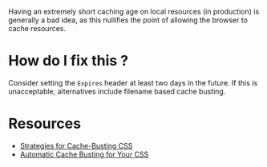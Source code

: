 Having an extremely short caching age on local resources (in production) is generally a bad idea, as this nullifies the point of allowing the browser to cache resources.

# How do I fix this ?

Consider setting the `Expires` header at least two days in the future. If this is unacceptable, alternatives include filename based cache busting.

# Resources

* [Strategies for Cache-Busting CSS](https://css-tricks.com/strategies-for-cache-busting-css/)
* [Automatic Cache Busting for Your CSS](https://blog.risingstack.com/automatic-cache-busting-for-your-css/)
